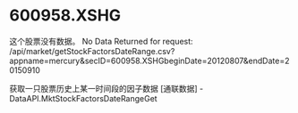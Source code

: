 # 600958.XSHG

这个股票没有数据。
No Data Returned for request: /api/market/getStockFactorsDateRange.csv?appname=mercury&secID=600958.XSHGbeginDate=20120807&endDate=20150910

获取一只股票历史上某一时间段的因子数据
[通联数据] - DataAPI.MktStockFactorsDateRangeGet